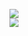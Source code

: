 [![](https://img.shields.io/badge/Made%20With-Github%20Spray-lightgrey.svg?style=for-the-badge&logo=github)](https://github.com/Annihil/github-spray#17291)  
[![](https://i.imgur.com/2DrTn0Z.gif)](https://github.com/Annihil/github-spray)